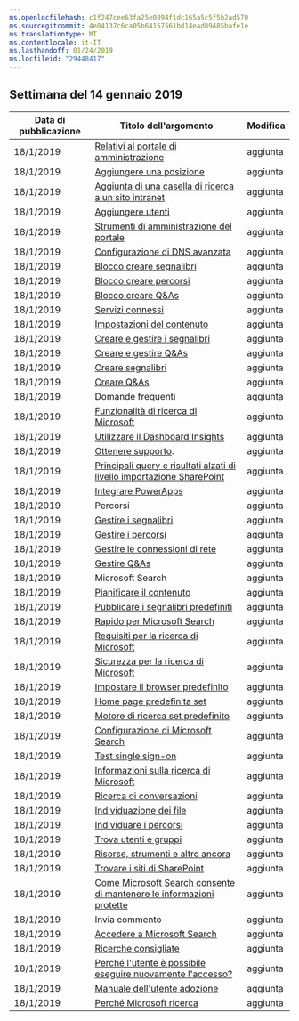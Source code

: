 ```yaml
---
ms.openlocfilehash: c1f247cee63fa25e0894f1dc165a5c5f5b2ad570
ms.sourcegitcommit: 4e04137c6ca05b64157561bd14ead89485bafe1e
ms.translationtype: MT
ms.contentlocale: it-IT
ms.lasthandoff: 01/24/2019
ms.locfileid: "29448417"
---
```

<!-- This file is generated automatically each week. Changes made to this file will be overwritten.-->




## <a name="week-of-january-14-2019"></a>Settimana del 14 gennaio 2019


| Data di pubblicazione |Titolo dell'argomento | Modifica |
|------|------------|--------|
| 18/1/2019 | [Relativi al portale di amministrazione](/MicrosoftSearch/about-the-admin-portal) | aggiunta |
| 18/1/2019 | [Aggiungere una posizione](/MicrosoftSearch/add-a-location) | aggiunta |
| 18/1/2019 | [Aggiunta di una casella di ricerca a un sito intranet](/MicrosoftSearch/add-a-search-box-to-your-intranet-site) | aggiunta |
| 18/1/2019 | [Aggiungere utenti](/MicrosoftSearch/add-users) | aggiunta |
| 18/1/2019 | [Strumenti di amministrazione del portale](/MicrosoftSearch/admin-portal-tools) | aggiunta |
| 18/1/2019 | [Configurazione di DNS avanzata](/MicrosoftSearch/advanced-dns-configuration) | aggiunta |
| 18/1/2019 | [Blocco creare segnalibri](/MicrosoftSearch/bulk-create-bookmarks) | aggiunta |
| 18/1/2019 | [Blocco creare percorsi](/MicrosoftSearch/bulk-create-locations) | aggiunta |
| 18/1/2019 | [Blocco creare Q&As](/MicrosoftSearch/bulk-create-qas) | aggiunta |
| 18/1/2019 | [Servizi connessi](/MicrosoftSearch/connected-services) | aggiunta |
| 18/1/2019 | [Impostazioni del contenuto](/MicrosoftSearch/content-settings) | aggiunta |
| 18/1/2019 | [Creare e gestire i segnalibri](/MicrosoftSearch/create-and-manage-bookmarks) | aggiunta |
| 18/1/2019 | [Creare e gestire Q&As](/MicrosoftSearch/create-and-manage-qas) | aggiunta |
| 18/1/2019 | [Creare segnalibri](/MicrosoftSearch/create-bookmarks) | aggiunta |
| 18/1/2019 | [Creare Q&As](/MicrosoftSearch/create-qas) | aggiunta |
| 18/1/2019 | Domande frequenti | aggiunta |
| 18/1/2019 | [Funzionalità di ricerca di Microsoft](/MicrosoftSearch/features) | aggiunta |
| 18/1/2019 | [Utilizzare il Dashboard Insights](/MicrosoftSearch/get-insights) | aggiunta |
| 18/1/2019 | [Ottenere supporto](/MicrosoftSearch/get-support). | aggiunta |
| 18/1/2019 | [Principali query e risultati alzati di livello importazione SharePoint](/MicrosoftSearch/import-sharepoint-promoted-results-and-top-queries) | aggiunta |
| 18/1/2019 | [Integrare PowerApps](/MicrosoftSearch/integrate-powerapps) | aggiunta |
| 18/1/2019 | Percorsi | aggiunta |
| 18/1/2019 | [Gestire i segnalibri](/MicrosoftSearch/manage-bookmarks) | aggiunta |
| 18/1/2019 | [Gestire i percorsi](/MicrosoftSearch/manage-locations) | aggiunta |
| 18/1/2019 | [Gestire le connessioni di rete](/MicrosoftSearch/manage-network-connections) | aggiunta |
| 18/1/2019 | [Gestire Q&As](/MicrosoftSearch/manage-qas) | aggiunta |
| 18/1/2019 | Microsoft Search | aggiunta |
| 18/1/2019 | [Pianificare il contenuto](/MicrosoftSearch/plan-your-content) | aggiunta |
| 18/1/2019 | [Pubblicare i segnalibri predefiniti](/MicrosoftSearch/publish-default-bookmarks) | aggiunta |
| 18/1/2019 | [Rapido per Microsoft Search](/MicrosoftSearch/quick-set-up) | aggiunta |
| 18/1/2019 | [Requisiti per la ricerca di Microsoft](/MicrosoftSearch/requirements) | aggiunta |
| 18/1/2019 | [Sicurezza per la ricerca di Microsoft](/MicrosoftSearch/security) | aggiunta |
| 18/1/2019 | [Impostare il browser predefinito](/MicrosoftSearch/set-default-browser) | aggiunta |
| 18/1/2019 | [Home page predefinita set](/MicrosoftSearch/set-default-homepage) | aggiunta |
| 18/1/2019 | [Motore di ricerca set predefinito](/MicrosoftSearch/set-default-search-engine) | aggiunta |
| 18/1/2019 | [Configurazione di Microsoft Search](/MicrosoftSearch/set-up-microsoft-search) | aggiunta |
| 18/1/2019 | [Test single sign-on](/MicrosoftSearch/test-single-sign-on) | aggiunta |
| 18/1/2019 | [Informazioni sulla ricerca di Microsoft](/MicrosoftSearch/use/about-microsoft-search) | aggiunta |
| 18/1/2019 | [Ricerca di conversazioni](/MicrosoftSearch/use/find-conversations) | aggiunta |
| 18/1/2019 | [Individuazione dei file](/MicrosoftSearch/use/find-files) | aggiunta |
| 18/1/2019 | [Individuare i percorsi](/MicrosoftSearch/use/find-locations) | aggiunta |
| 18/1/2019 | [Trova utenti e gruppi](/MicrosoftSearch/use/find-people-and-groups) | aggiunta |
| 18/1/2019 | [Risorse, strumenti e altro ancora](/MicrosoftSearch/use/find-resources-tools-and-more) | aggiunta |
| 18/1/2019 | [Trovare i siti di SharePoint](/MicrosoftSearch/use/find-sharepoint-sites) | aggiunta |
| 18/1/2019 | [Come Microsoft Search consente di mantenere le informazioni protette](/MicrosoftSearch/use/how-microsoft-search-keeps-your-info-secure) | aggiunta |
| 18/1/2019 | Invia commento | aggiunta |
| 18/1/2019 | [Accedere a Microsoft Search](/MicrosoftSearch/use/sign-in) | aggiunta |
| 18/1/2019 | [Ricerche consigliate](/MicrosoftSearch/use/suggested-searches) | aggiunta |
| 18/1/2019 | [Perché l'utente è possibile eseguire nuovamente l'accesso?](/MicrosoftSearch/use/why-am-i-automatically-signed-in) | aggiunta |
| 18/1/2019 | [Manuale dell'utente adozione](/MicrosoftSearch/user-adoption-guide) | aggiunta |
| 18/1/2019 | [Perché Microsoft ricerca](/MicrosoftSearch/why-microsoft-search) | aggiunta |
